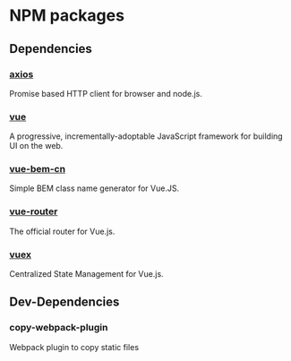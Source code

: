 # NPM packages

## Dependencies

### [axios](https://github.com/axios/axios)

Promise based HTTP client for browser and node.js.

### [vue](https://github.com/vuejs/vue)

A progressive, incrementally-adoptable JavaScript framework for building UI on the web.

### [vue-bem-cn](http://codepen.io/c01nd01r/pen/Qdeovv)

Simple BEM class name generator for Vue.JS.

### [vue-router](https://github.com/vuejs/vue-router)

The official router for Vue.js.

### [vuex](https://github.com/vuejs/vuex)

Centralized State Management for Vue.js.

## Dev-Dependencies

### copy-webpack-plugin

Webpack plugin to copy static files